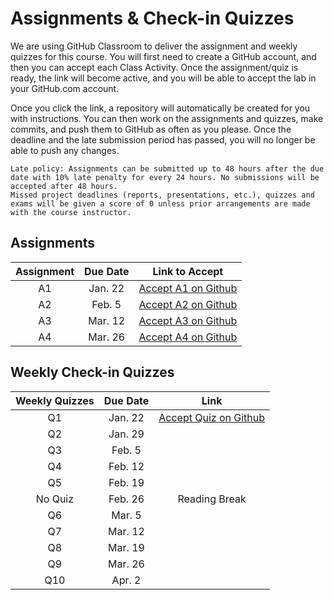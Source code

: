 # Assignments & Check-in Quizzes

We are using GitHub Classroom to deliver the assignment and weekly quizzes for this course.
You will first need to create a GitHub account, and then you can accept each Class Activity.
Once the assignment/quiz is ready, the link will become active, and you will be able to accept the lab in your GitHub.com account.

Once you click the link, a repository will automatically be created for you with instructions.
You can then work on the assignments and quizzes, make commits, and push them to GitHub as often as you please.
Once the deadline and the late submission period has passed, you will no longer be able to push any changes.

```{tip}
Late policy: Assignments can be submitted up to 48 hours after the due date with 10% late penalty for every 24 hours. No submissions will be accepted after 48 hours. 
Missed project deadlines (reports, presentations, etc.), quizzes and exams will be given a score of 0 unless prior arrangements are made with the course instructor.
```

## Assignments 

| Assignment | Due Date |      Link to Accept     |
|:----------:|:--------:|:-----------------------:|
|     A1     |  Jan. 22 | [Accept A1 on Github]() |
|     A2     |  Feb. 5  | [Accept A2 on Github]() |
|     A3     |  Mar. 12 | [Accept A3 on Github]() |
|     A4     |  Mar. 26 | [Accept A4 on Github]() |

## Weekly Check-in Quizzes

| Weekly Quizzes | Due Date |           Link            |
|:--------------:|:--------:|:-------------------------:|
|       Q1       |  Jan. 22 | [Accept Quiz on Github]() |
|       Q2       |  Jan. 29 |                           |
|       Q3       |  Feb. 5  |                           |
|       Q4       |  Feb. 12 |                           |
|       Q5       |  Feb. 19 |                           |
|     No Quiz    |  Feb. 26 |       Reading Break       |
|       Q6       |  Mar. 5  |                           |
|       Q7       |  Mar. 12 |                           |
|       Q8       |  Mar. 19 |                           |
|       Q9       |  Mar. 26 |                           |
|       Q10      |  Apr. 2  |                           |